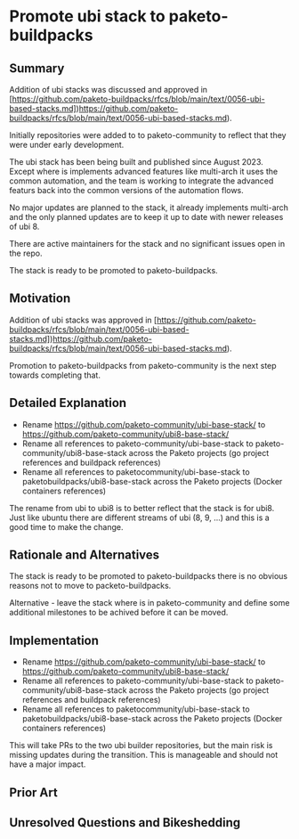 # Promote ubi stack to paketo-buildpacks

## Summary

Addition of ubi stacks was discussed and approved in
[https://github.com/paketo-buildpacks/rfcs/blob/main/text/0056-ubi-based-stacks.md])https://github.com/paketo-buildpacks/rfcs/blob/main/text/0056-ubi-based-stacks.md).

Initially repositories were added to to paketo-community to reflect that they were under early development. 

The ubi stack has been being built and published since August 2023. Except where is implements
advanced features like multi-arch it uses the common automation, and the team is working to integrate
the advanced featurs back into the common versions of the automation flows.  

No major updates are planned to the stack, it already implements multi-arch and the only planned updates
are to keep it up to date with newer releases of ubi 8.

There are active maintainers for the stack and no significant issues open in the repo.

The stack is ready to be promoted to paketo-buildpacks.

## Motivation

Addition of ubi stacks was approved in
[https://github.com/paketo-buildpacks/rfcs/blob/main/text/0056-ubi-based-stacks.md])https://github.com/paketo-buildpacks/rfcs/blob/main/text/0056-ubi-based-stacks.md).

Promotion to paketo-buildpacks from paketo-community is the next step towards completing that.

## Detailed Explanation

* Rename https://github.com/paketo-community/ubi-base-stack/ to https://github.com/paketo-community/ubi8-base-stack/
* Rename all references to paketo-community/ubi-base-stack to paketo-community/ubi8-base-stack across the Paketo projects (go project references and buildpack references) 
* Rename all references to paketocommunity/ubi-base-stack to paketobuildpacks/ubi8-base-stack across the Paketo projects (Docker containers references)

The rename from ubi to ubi8 is to better reflect that the stack is for ubi8. Just like ubuntu there are different streams of ubi (8, 9, ...) and this is
a good time to make the change.

## Rationale and Alternatives

The stack is ready to be promoted to paketo-buildpacks there is no obvious reasons not to move to packeto-buildpacks.

Alternative - leave the stack where is in paketo-community and define some additional milestones to be achived before it can be moved.

## Implementation

* Rename https://github.com/paketo-community/ubi-base-stack/ to https://github.com/paketo-community/ubi8-base-stack/
* Rename all references to paketo-community/ubi-base-stack to paketo-community/ubi8-base-stack across the Paketo projects (go project references and buildpack references)
* Rename all references to paketocommunity/ubi-base-stack to paketobuildpacks/ubi8-base-stack across the Paketo projects (Docker containers references)

This will take PRs to the two ubi builder repositories, but the main risk is missing updates during the transition. This is manageable and should not
have a major impact. 

## Prior Art


## Unresolved Questions and Bikeshedding

